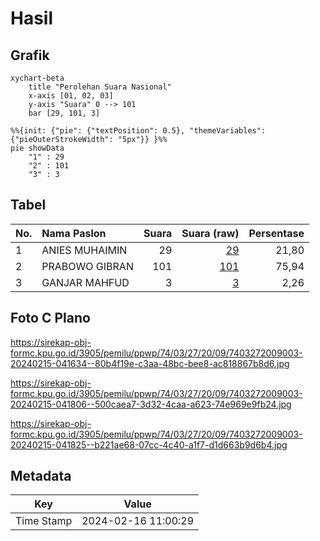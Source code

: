 # Hasil

## Grafik

```mermaid
xychart-beta
    title "Perolehan Suara Nasional"
    x-axis [01, 02, 03]
    y-axis "Suara" 0 --> 101
    bar [29, 101, 3]
```

```mermaid
%%{init: {"pie": {"textPosition": 0.5}, "themeVariables": {"pieOuterStrokeWidth": "5px"}} }%%
pie showData
    "1" : 29
    "2" : 101
    "3" : 3
```

## Tabel

| No. | Nama Paslon    | Suara | Suara (raw) | Persentase |
|:--- |:-------------- | -----:| -----------:| ----------:|
| 1   | ANIES MUHAIMIN | 29    | [29][p-1]   | 21,80      |
| 2   | PRABOWO GIBRAN | 101   | [101][p-2]  | 75,94      |
| 3   | GANJAR MAHFUD  | 3     | [3][p-3]    | 2,26       |


[p-1]: https://github.com/gigit-pemilu/pemilu-2024/blob/main/pilpres/hitung-suara/sub/74-sulawesi-tenggara/sub/03-muna/sub/27-tongkuno/sub/2009-matano-oe/sub/003-tps/sub/paslon-1.txt
[p-2]: https://github.com/gigit-pemilu/pemilu-2024/blob/main/pilpres/hitung-suara/sub/74-sulawesi-tenggara/sub/03-muna/sub/27-tongkuno/sub/2009-matano-oe/sub/003-tps/sub/paslon-2.txt
[p-3]: https://github.com/gigit-pemilu/pemilu-2024/blob/main/pilpres/hitung-suara/sub/74-sulawesi-tenggara/sub/03-muna/sub/27-tongkuno/sub/2009-matano-oe/sub/003-tps/sub/paslon-3.txt

## Foto C Plano

https://sirekap-obj-formc.kpu.go.id/3905/pemilu/ppwp/74/03/27/20/09/7403272009003-20240215-041634--80b4f19e-c3aa-48bc-bee8-ac818867b8d6.jpg

https://sirekap-obj-formc.kpu.go.id/3905/pemilu/ppwp/74/03/27/20/09/7403272009003-20240215-041806--500caea7-3d32-4caa-a623-74e969e9fb24.jpg

https://sirekap-obj-formc.kpu.go.id/3905/pemilu/ppwp/74/03/27/20/09/7403272009003-20240215-041825--b221ae68-07cc-4c40-a1f7-d1d663b9d6b4.jpg


## Metadata

| Key        | Value               |
| ---------- | ------------------- |
| Time Stamp | 2024-02-16 11:00:29 |



